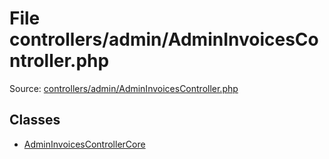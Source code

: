 File controllers/admin/AdminInvoicesController.php
=========

Source: [controllers/admin/AdminInvoicesController.php](https://github.com/PrestaShop/PrestaShop/blob/1.6.0.8/controllers/admin/AdminInvoicesController.php)


Classes
-------

* [AdminInvoicesControllerCore](class.AdminInvoicesControllerCore.md)

